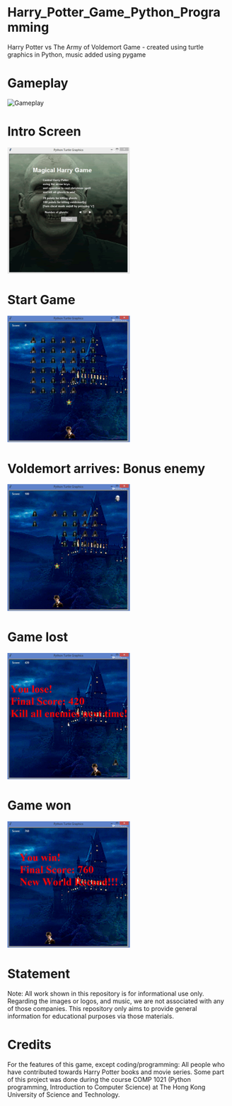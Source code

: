 # Harry_Potter_Game_Python_Programming
Harry Potter vs The Army of Voldemort Game - created using turtle graphics in Python, music added using pygame


# Gameplay
![Gameplay](https://github.com/AyushGupta51379/Harry_Potter_Game_Python_Programming/blob/master/Gameplay__Images/Magical_Harry_Game.gif?raw=true)

# Intro Screen
<img src="https://github.com/AyushGupta51379/Harry_Potter_Game_Python_Programming/blob/master/Gameplay__Images/Intro_screen.png?raw=true" width="55%" height="55%" />

# Start Game
<img src= "https://github.com/AyushGupta51379/Harry_Potter_Game_Python_Programming/blob/master/Gameplay__Images/Game_start_christmas_spell_fired.png?raw=true" width="55%" height="55%" />

# Voldemort arrives: Bonus enemy
<img src= "https://github.com/AyushGupta51379/Harry_Potter_Game_Python_Programming/blob/master/Gameplay__Images/Voldemort_arrives.png?raw=true" width="55%" height="55%" />

# Game lost
<img src= "https://github.com/AyushGupta51379/Harry_Potter_Game_Python_Programming/blob/master/Gameplay__Images/You_lose_Enemy_reaches_you_and_kills_you.png?raw=true" width="55%" height="55%" />

# Game won
<img src= "https://github.com/AyushGupta51379/Harry_Potter_Game_Python_Programming/blob/master/Gameplay__Images/You_win_all_enemies_killed.png?raw=true" width="55%" height="55%" />

# Statement

Note: All work shown in this repository is for informational use only. Regarding the images or logos, and music, we are not associated with any of those companies. This repository only aims to provide general information for educational purposes via those materials.

# Credits

For the features of this game, except coding/programming: All people who have contributed towards Harry Potter books and movie series.
Some part of this project was done during the course COMP 1021 (Python programming, Introduction to Computer Science) at The Hong Kong University of Science and Technology.

